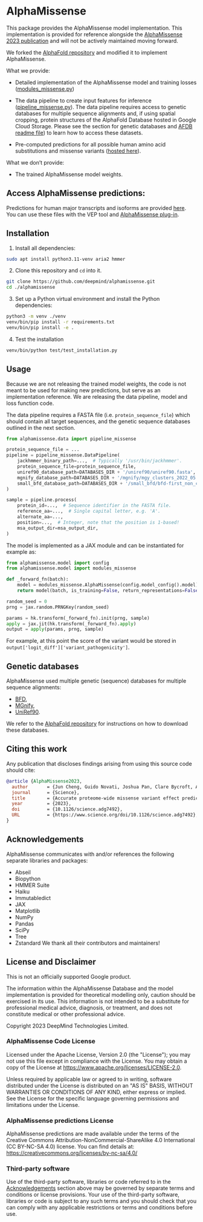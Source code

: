 # AlphaMissense

This package provides the AlphaMissense model implementation. This implementation is provided for reference alongside the [AlphaMissense 2023 publication](https://www.science.org/doi/10.1126/science.adg7492) and will not be actively maintained moving forward.

We forked the [AlphaFold repository](https://github.com/google-deepmind/alphafold/tree/v2.3.2) and modified it to implement AlphaMissense.

What we provide:
*   Detailed implementation of the AlphaMissense model and training losses ([modules_missense.py](https://github.com/deepmind/alphamissense/blob/main/alphamissense/model/modules_missense.py))

*   The data pipeline to create input features for inference ([pipeline_missense.py](https://github.com/deepmind/alphamissense/blob/main/alphamissense/data/pipeline_missense.py)). The data pipeline requires access to genetic databases for multiple sequence alignments and, if using spatial cropping, protein structures of the AlphaFold Database hosted in Google Cloud Storage. Please see the section for genetic databases and [AFDB readme file](https://github.com/deepmind/alphafold/tree/main/afdb)) to learn how to access these datasets.

* Pre-computed predictions for all possible human amino acid substitutions and missense variants ([hosted here](https://console.cloud.google.com/storage/browser/dm_alphamissense)).

What we don’t provide:
*   The trained AlphaMissense model weights.


## Access AlphaMissense predictions:
Predictions for human major transcripts and isoforms are provided [here](https://console.cloud.google.com/storage/browser/dm_alphamissense).
You can use these files with the VEP tool and [AlphaMissense plug-in](https://www.ensembl.org/info/docs/tools/vep/script/vep_plugins.html).


## Installation

1. Install all dependencies:
```bash
sudo apt install python3.11-venv aria2 hmmer
```

2. Clone this repository and `cd` into it.
```bash
git clone https://github.com/deepmind/alphamissense.git
cd ./alphamissense
```

3. Set up a Python virtual environment and install the Python dependencies:
```bash
python3 -m venv ./venv
venv/bin/pip install -r requirements.txt
venv/bin/pip install -e .
```

4. Test the installation
```bash
venv/bin/python test/test_installation.py
```


## Usage
Because we are not releasing the trained model weights, the code is not meant to be used for making new predictions, but serve as an implementation reference. We are releasing the data pipeline, model and loss function code.

The data pipeline requires a FASTA file (i.e. `protein_sequence_file`) which should contain all target sequences, and the genetic sequence databases outlined in the next section.
```python
from alphamissense.data import pipeline_missense

protein_sequence_file = ...
pipeline = pipeline_missense.DataPipeline(
    jackhmmer_binary_path=...,  # Typically '/usr/bin/jackhmmer'.
    protein_sequence_file=protein_sequence_file,
    uniref90_database_path=DATABASES_DIR + '/uniref90/uniref90.fasta',
    mgnify_database_path=DATABASES_DIR + '/mgnify/mgy_clusters_2022_05.fa',
    small_bfd_database_path=DATABASES_DIR + '/small_bfd/bfd-first_non_consensus_sequences.fasta',
)

sample = pipeline.process(
    protein_id=...,  # Sequence identifier in the FASTA file.
    reference_aa=...,  # Single capital letter, e.g. 'A'.
    alternate_aa=...,
    position=...,  # Integer, note that the position is 1-based!
    msa_output_dir=msa_output_dir,
)
```

The model is implemented as a JAX module and can be instantiated for example as:
```python
from alphamissense.model import config
from alphamissense.model import modules_missense

def _forward_fn(batch):
    model = modules_missense.AlphaMissense(config.model_config().model)
    return model(batch, is_training=False, return_representations=False)

random_seed = 0
prng = jax.random.PRNGKey(random_seed)

params = hk.transform(_forward_fn).init(prng, sample)
apply = jax.jit(hk.transform(_forward_fn).apply)
output = apply(params, prng, sample)
```
For example, at this point the score of the variant would be stored in `output['logit_diff']['variant_pathogenicity']`.


## Genetic databases

AlphaMissense used multiple genetic (sequence) databases for multiple sequence alignments:

*   [BFD](https://bfd.mmseqs.com/),
*   [MGnify](https://www.ebi.ac.uk/metagenomics/),
*   [UniRef90](https://www.uniprot.org/help/uniref).

We refer to the [AlphaFold repository](https://github.com/deepmind/alphafold) for instructions on how to download these databases.


## Citing this work
Any publication that discloses findings arising from using this source code should cite:

```bibtex
@article {AlphaMissense2023,
  author       = {Jun Cheng, Guido Novati, Joshua Pan, Clare Bycroft, Akvilė Žemgulytė, Taylor Applebaum, Alexander Pritzel, Lai Hong Wong, Michal Zielinski, Tobias Sargeant, Rosalia G. Schneider, Andrew W. Senior, John Jumper, Demis Hassabis, Pushmeet Kohli, Žiga Avsec},
  journal      = {Science},
  title        = {Accurate proteome-wide missense variant effect prediction with AlphaMissense},
  year         = {2023},
  doi          = {10.1126/science.adg7492},
  URL          = {https://www.science.org/doi/10.1126/science.adg7492},
}
```


## Acknowledgements
AlphaMissense communicates with and/or references the following separate libraries and packages:
*   Abseil
*   Biopython
*   HMMER Suite
*   Haiku
*   Immutabledict
*   JAX
*   Matplotlib
*   NumPy
*   Pandas
*   SciPy
*   Tree
*   Zstandard
We thank all their contributors and maintainers!


## License and Disclaimer
This is not an officially supported Google product.

The information within the AlphaMissense Database and the model implementation is provided for theoretical modelling only, caution should be exercised in its use. This information is not intended to be a substitute for professional medical advice, diagnosis, or treatment, and does not constitute medical or other professional advice.

Copyright 2023 DeepMind Technologies Limited.


### AlphaMissense Code License
Licensed under the Apache License, Version 2.0 (the "License"); you may not use this file except in compliance with the License. You may obtain a copy of the License at https://www.apache.org/licenses/LICENSE-2.0.

Unless required by applicable law or agreed to in writing, software distributed under the License is distributed on an "AS IS" BASIS, WITHOUT WARRANTIES OR CONDITIONS OF ANY KIND, either express or implied. See the License for the specific language governing permissions and limitations under the License.

### AlphaMissense predictions License
AlphaMissense predictions are made available under the terms of the Creative Commons Attribution-NonCommercial-ShareAlike 4.0 International (CC BY-NC-SA 4.0) license. You can find details at: https://creativecommons.org/licenses/by-nc-sa/4.0/

### Third-party software
Use of the third-party software, libraries or code referred to in the [Acknowledgements](#acknowledgements) section above may be governed by separate terms and conditions or license provisions. Your use of the third-party software, libraries or code is subject to any such terms and you should check that you can comply with any applicable restrictions or terms and conditions before use.
